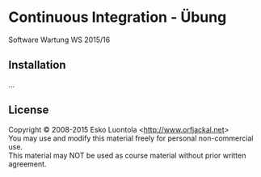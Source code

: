 # Continuous Integration - Übung
Software Wartung WS 2015/16

## Installation

...

## License

Copyright © 2008-2015 Esko Luontola <<http://www.orfjackal.net>>  
You may use and modify this material freely for personal non-commercial use.  
This material may NOT be used as course material without prior written agreement.
